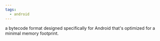 ```yaml
---
tags:
  - android
---
```



a bytecode format designed specifically for Android that's optimized for a minimal memory footprint.